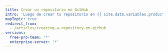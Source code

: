 ```yaml
---
title: Crear un repositorio en GitHub
intro: 'Luego de crear tu repositorio en {{ site.data.variables.product.product_name }}, puedes personalizar sus parámetros y su contenido.'
mapTopic: true
redirect_from:
  - /articles/creating-a-repository-on-github
versions:
  free-pro-team: '*'
  enterprise-server: '*'
---
```


